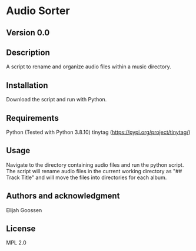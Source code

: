 # Audio Sorter
## Version 0.0

## Description
A script to rename and organize audio files within a music directory.

## Installation
Download the script and run with Python.

## Requirements
Python (Tested with Python 3.8.10)
tinytag (https://pypi.org/project/tinytag/)

## Usage
Navigate to the directory containing audio files and run the python script.
The script will rename audio files in the current working directory  as 
"## Track Title" and will move the files into directories for each album.

## Authors and acknowledgment
Elijah Goossen

## License
MPL 2.0

